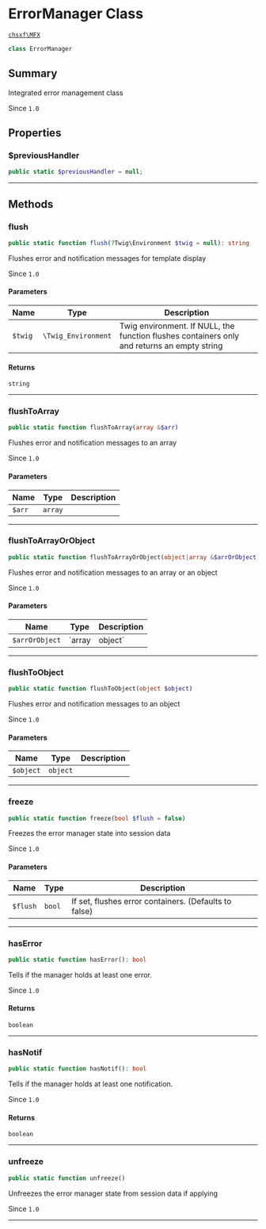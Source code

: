 # ErrorManager Class

[`chsxf\MFX`](API-Namespace-chsxf_MFX)

```php
class ErrorManager
```

## Summary

Integrated error management class

Since `1.0`

## Properties

### $previousHandler

```php
public static $previousHandler = null;
```

---

## Methods

### flush

```php
public static function flush(?Twig\Environment $twig = null): string
```

Flushes error and notification messages for template display

Since `1.0`

#### Parameters

| Name    | Type                | Description                                                                                 |
| ------- | ------------------- | ------------------------------------------------------------------------------------------- |
| `$twig` | `\Twig_Environment` | Twig environment. If NULL, the function flushes containers only and returns an empty string |

#### Returns

`string` 

---

### flushToArray

```php
public static function flushToArray(array &$arr)
```

Flushes error and notification messages to an array

Since `1.0`

#### Parameters

| Name   | Type    | Description |
| ------ | ------- | ----------- |
| `$arr` | `array` |             |

---

### flushToArrayOrObject

```php
public static function flushToArrayOrObject(object|array &$arrOrObject)
```

Flushes error and notification messages to an array or an object

Since `1.0`

#### Parameters

| Name           | Type           | Description               |
| -------------- | -------------- | ------------------------- |
| `$arrOrObject` | `array|object` | Array or object to modify |

---

### flushToObject

```php
public static function flushToObject(object $object)
```

Flushes error and notification messages to an object

Since `1.0`

#### Parameters

| Name      | Type     | Description |
| --------- | -------- | ----------- |
| `$object` | `object` |             |

---

### freeze

```php
public static function freeze(bool $flush = false)
```

Freezes the error manager state into session data

Since `1.0`

#### Parameters

| Name     | Type   | Description                                           |
| -------- | ------ | ----------------------------------------------------- |
| `$flush` | `bool` | If set, flushes error containers. (Defaults to false) |

---

### hasError

```php
public static function hasError(): bool
```

Tells if the manager holds at least one error.

Since `1.0`

#### Returns

`boolean` 

---

### hasNotif

```php
public static function hasNotif(): bool
```

Tells if the manager holds at least one notification.

Since `1.0`

#### Returns

`boolean` 

---

### unfreeze

```php
public static function unfreeze()
```

Unfreezes the error manager state from session data if applying

Since `1.0`

---

